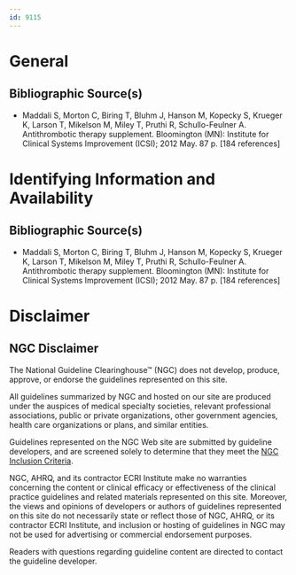 ```yaml
---
id: 9115
---
```


# General

## Bibliographic Source(s)

- Maddali S, Morton C, Biring T, Bluhm J, Hanson M, Kopecky S, Krueger K, Larson T, Mikelson M, Miley T, Pruthi R, Schullo-Feulner A. Antithrombotic therapy supplement. Bloomington (MN): Institute for Clinical Systems Improvement (ICSI); 2012 May. 87 p. [184 references]

# Identifying Information and Availability

## Bibliographic Source(s)

- Maddali S, Morton C, Biring T, Bluhm J, Hanson M, Kopecky S, Krueger K, Larson T, Mikelson M, Miley T, Pruthi R, Schullo-Feulner A. Antithrombotic therapy supplement. Bloomington (MN): Institute for Clinical Systems Improvement (ICSI); 2012 May. 87 p. [184 references]

# Disclaimer

## NGC Disclaimer

The National Guideline Clearinghouse™ (NGC) does not develop, produce, approve, or endorse the guidelines represented on this site.

All guidelines summarized by NGC and hosted on our site are produced under the auspices of medical specialty societies, relevant professional associations, public or private organizations, other government agencies, health care organizations or plans, and similar entities.

Guidelines represented on the NGC Web site are submitted by guideline developers, and are screened solely to determine that they meet the [NGC Inclusion Criteria](/help-and-about/summaries/inclusion-criteria).

NGC, AHRQ, and its contractor ECRI Institute make no warranties concerning the content or clinical efficacy or effectiveness of the clinical practice guidelines and related materials represented on this site. Moreover, the views and opinions of developers or authors of guidelines represented on this site do not necessarily state or reflect those of NGC, AHRQ, or its contractor ECRI Institute, and inclusion or hosting of guidelines in NGC may not be used for advertising or commercial endorsement purposes.

Readers with questions regarding guideline content are directed to contact the guideline developer.

